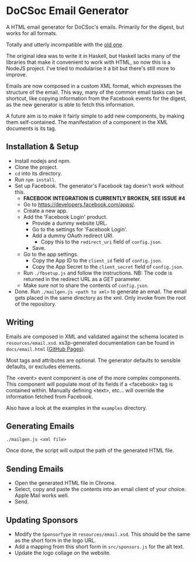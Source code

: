 # DoCSoc Email Generator

A HTML email generator for DoCSoc's emails. Primarily for the digest, but works
for all formats.

Totally and utterly incompatible with the [old
one](https://github.com/icdocsoc/digest-emails).

The original idea was to write it in Haskell, but Haskell lacks many of the
libraries that make it convenient to work with HTML, so now this is a NodeJS
project. I've tried to modularise it a bit but there's still more to improve.

Emails are now composed in a custom XML format, which expresses the structure of
the email. This way, many of the common email tasks can be shortcut, like
copying information from the Facebook events for the digest, as the new
generator is able to fetch this information.

A future aim is to make it fairly simple to add new components, by making them
self-contained. The manifestation of a component in the XML documents is its
tag.

## Installation & Setup

- Install nodejs and npm.
- Clone the project.
- `cd` into its directory.
- Run `npm install`.
- Set up Facebook. The generator's Facebook tag doesn't work without this.
  - **FACEBOOK INTEGRATION IS CURRENTLY BROKEN, SEE ISSUE #4**
  - Go to <https://developers.facebook.com/apps/>.
  - Create a new app.
  - Add the 'Facebook Login' product.
    - Provide a dummy website URL.
    - Go to the settings for 'Facebook Login'.
    - Add a dummy OAuth redirect URI.
      - Copy this to the `redirect_uri` field of `config.json`.
    - Save.
  - Go to the app settings.
    - Copy the App ID to the `client_id` field of `config.json`.
    - Copy the App Secret to the `client_secret` field of `config.json`.
  - Run `./fbsetup.js` and follow the instructions. NB: The code is returned in
    the redirect URL as a GET parameter.
  - Make sure not to share the contents of `config.json`.
- Done. Run `./mailgen.js <path to xml>` to generate an email. The email gets
  placed in the same directory as the xml. Only invoke from the root of the
  repository.

## Writing

Emails are composed in XML and validated against the schema located in
`resources/email.xsd`. xs3p-generated documentation can be found in
`docs/email.html` ([GitHub Pages](https://icdocsoc.github.io/mailgen/email.html)).

Most tags and attributes are optional. The generator defaults to sensible
defaults, or excludes elements.

The &lt;event&gt; event component is one of the more complex components. This
component will populate most of its fields if a &lt;facebook&gt; tag is
contained within. Manually defining &lt;text&gt;, etc... will override the
information fetched from Facebook.

Also have a look at the examples in the `examples` directory.

## Generating Emails

`./mailgen.js <xml file>`

Once done, the script will output the path of the generated HTML file.

## Sending Emails

- Open the generated HTML file in Chrome.
- Select, copy and paste the contents into an email client of your choice. Apple
  Mail works well.
- Send.

## Updating Sponsors

- Modify the `SponsorType` in `resources/email.xsd`. This should be the same as
  the short form in the logo URL.
- Add a mapping from this short form in `src/sponsors.js` for the alt text.
- Update the logo collage on the website.

